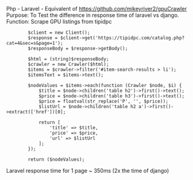 Php - Laravel - Equivalent of https://github.com/mikeyriver2/gpuCrawler
<br /> Purpose: To Test the difference in response time of laravel vs django.
<br /> Function: Scrape GPU listings from tipidpc
```
        $client = new Client();
        $response = $client->get('https://tipidpc.com/catalog.php?cat=4&sec=s&page=1');
        $responseBody = $response->getBody();

        $html = (string)$responseBody;
        $crawler = new Crawler($html);
        $items = $crawler->filter('#item-search-results > li');
        $itemsText = $items->text();

        $nodeValues = $items->each(function (Crawler $node, $i) {
            $title = $node->children('table h2')->first()->text();
            $price = $node->children('table h3')->first()->text();
            $price = floatval(str_replace('P', '', $price));
            $listUrl = $node->children('table h2 a')->first()->extract(['href'])[0];

            return [
                'title' => $title,
                'price' => $price,
                'url' => $listUrl
            ];
        });

        return ($nodeValues);
```
Laravel response time for 1 page ~ 350ms (2x the time of django)
